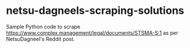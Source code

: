 # netsu-dagneels-scraping-solutions
Sample Python code to scrape https://www.complex.management/legal/documents/STSMA-S:1 as per NetsuDagneel's Reddit post. 
